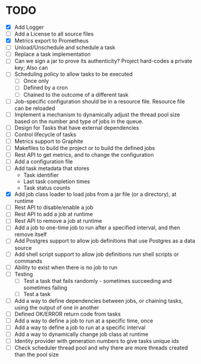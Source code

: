 # TODO

* [x] Add Logger
* [ ] Add a License to all source files
* [x] Metrics export to Prometheus
* [ ] Unload/Unschedule and schedule a task
* [ ] Replace a task implementation
* [ ] Can we sign a jar to prove its authenticity? Project hard-codes a private key; Also can 
* [ ] Scheduling policy to allow tasks to be executed 
    * [ ] Once only
    * [ ] Defined by a cron
    * [ ] Chained to the outcome of a different task
* [ ] Job-specific configuration should be in a resource file. Resource file can be reloaded
* [ ] Implement a mechanism to dynamically adjust the thread pool size based on the number and type of jobs in the queue.                                                                                 
* [ ] Design for Tasks that have external dependencies
* [ ] Control lifecycle of tasks
* [ ] Metrics support to Graphite
* [ ] Makefiles to build the project or to build the defined jobs
* [ ] Rest API to get metrics, and to change the configuration
* [ ] Add a configuration file
* [ ] Add task metadata that stores 
    * Task identifier
    * Last task completion times
    * Task status counts
* [x] Add job class loader to load jobs from a jar file (or a directory), at runtime
* [ ] Rest API to disable/enable a job
* [ ] Rest API to add a job at runtime
* [ ] Rest API to remove a job at runtime
* [ ] Add a job to one-time job to run after a specified interval, and then remove itself
* [ ] Add Postgres support to allow job definitions that use Postgres as a data source
* [ ] Add shell script support to allow job definitions run shell scripts or commands
* [ ] Ability to exist when there is no job to run
* [ ] Testing
  * [ ] Test a task that fails randomly - sometimes succeeding and sometimes failing
  * [ ] Test a task 
* [ ] Add a way to define dependencies between jobs, or chaining tasks, using the output of one in another
* [ ] Defined OK/ERROR return code from tasks
* [ ] Add a way to define a job to run at a specific time, once
* [ ] Add a way to define a job to run at a specific interval
* [ ] Add a way to dynamically change job class at runtime
* [ ] Identity provider with generation numbers to give tasks unique ids
* [ ] Check scheduler thread pool and why there are more threads created than the pool size
